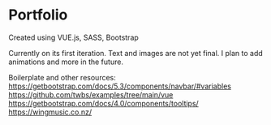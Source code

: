 # Portfolio

Created using VUE.js, SASS, Bootstrap

Currently on its first iteration. Text and images are not yet final. I plan to add animations and more in the future.

Boilerplate and other resources:
https://getbootstrap.com/docs/5.3/components/navbar/#variables
https://github.com/twbs/examples/tree/main/vue
https://getbootstrap.com/docs/4.0/components/tooltips/
https://wingmusic.co.nz/
